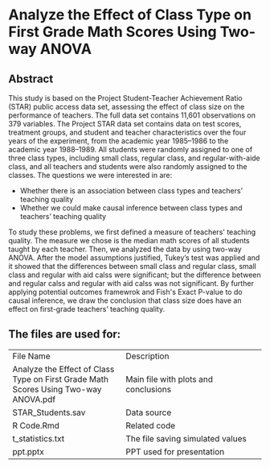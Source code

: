 # Analyze the Effect of Class Type on First Grade Math Scores Using Two-way ANOVA

## Abstract

This study is based on the Project Student-Teacher Achievement Ratio (STAR) public access data set, assessing the effect of class size on the performance of teachers. The full data set contains 11,601 observations on 379 variables. The Project STAR data set contains data on test scores, treatment groups, and student and teacher characteristics over the four years of the experiment, from the academic year 1985–1986 to the academic year 1988–1989. All students were randomly assigned to one of three class types, including small class, regular class, and regular-with-aide class, and all teachers and students were also randomly assigned to the classes. The questions we were interested in are:

* Whether there is an association between class types and teachers’ teaching quality
* Whether we could make causal inference between class types and teachers’ teaching quality

To study these problems, we first defined a measure of teachers' teaching quality. The measure we chose is the median math scores of all students taught by each teacher. Then, we analyzed the data by using two-way ANOVA. After the model assumptions justified, Tukey’s test was applied and it showed that the differences between small class and regular class, small class and regular with aid calss were significant; but the difference between and regular calss and regular with aid calss was not significant. By further applying potential outcomes framewrok and Fish's Exact P-value to do causal inference, we draw the conclusion that class size does have an effect on first-grade teachers’ teaching quality. 

## The files are used for:
<table>
<tr><td width="300px">File Name</td><td width="500px">Description</td></tr>
<tr><td width="300px">Analyze the Effect of Class Type on First Grade Math Scores Using Two-way ANOVA.pdf</td><td width="500px">Main file with plots and conclusions</td></tr>
<tr><td width="300px">STAR_Students.sav</td><td width="500px">Data source</td></tr>
<tr><td width="300px">R Code.Rmd</td><td width="500px">Related code</td></tr>
<tr><td width="300px">t_statistics.txt</td><td width="500px">The file saving simulated values</td></tr>
<tr><td width="300px">ppt.pptx</td><td width="500px">PPT used for presentation</td></tr>
</table>

